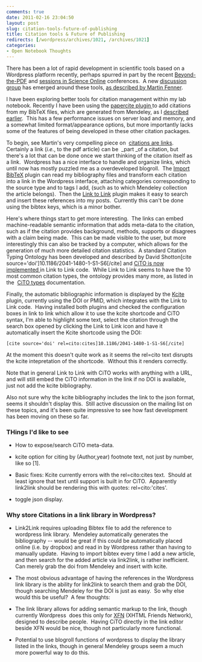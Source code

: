```yaml
---
comments: true
date: 2011-02-16 23:04:50
layout: post
slug: citation-tools-future-of-publishing
title: Citation tools & Future of Publishing
redirects: [/wordpress/archives/1021, /archives/1021]
categories:
- Open Notebook Thoughts
---
```


There has been a lot of rapid development in scientific tools based  on a Wordpress platform recently, perhaps spurred in part by the recent  [Beyond-the-PDF](https://sites.google.com/site/beyondthepdf/) and [sessions in Science Online](http://blogs.plos.org/mfenner/2011/01/11/having-fun-with-citations-at-scienceonline2011/) conferences.  A new [discussion group](https://groups.google.com/forum/#!forum/wordpress-for-scientists) has emerged around these tools, [as described by Martin Fenner](http://blogs.plos.org/mfenner/2011/02/04/discussing-wordpress-for-scientists/).

I have been exploring better tools for citation management within my  lab notebook. Recently I have been using the [papercite plugin ](http://wordpress.org/extend/plugins/papercite/)to add citations from my BibTeX files, which are generated from Mendeley, as I [described earlier](http://www.carlboettiger.info/archives/570).  This has a few performance issues on server load and memory, and a somewhat limited format/appearance options, but more importantly lacks some of the features of being developed in these other citation packages.

To begin, see Martin's very compelling piece on  [citations are links](http://blogs.plos.org/mfenner/2010/12/11/citations-are-links-so-where-is-the-problem/).  Certainly a link (_i.e._, to the pdf article) can be  _part _of a citation, but there's a lot that can be done once we start thinking of the citation itself as a link.  Wordpress has a nice interface to handle and organize links, which until now has mostly puzzled me as a overdeveloped blogroll.  The [Import BibTeX](http://wordpress.org/extend/plugins/bibtex-importer/) plugin can read my bibliography files and transform each citation into a link in the Wordpress interface, attaching categories corresponding to the source type and to tags I add, (such as to which Mendeley collection the article belongs).  Then the [Link to Link](http://wordpress.org/extend/plugins/link-to-link/) plugin makes it easy to search and insert these references into my posts.  Currently this can't be done using the bibtex keys, which is a minor bother.

Here's where things start to get more interesting.  The links can embed machine-readable semantic information that adds meta-data to the citation, such as if the citation provides background, methods, supports or disagrees with a claim being made.  This can be made visible to the user, but more interestingly this can also be tracked by a computer, which allows for the generation of much more detailed citation statistics.  A standard Citation Typing Ontology has been developed and described by David Shotton[cite source='doi']10.1186/2041-1480-1-S1-S6[/cite] and [CiTO is now implemented ](http://blogs.plos.org/mfenner/2011/02/14/how-to-use-citation-typing-ontology-cito-in-your-blog-posts/)in Link to Link code.  While Link to Link seems to have the 10 most common citation types, the ontology provides many more, as listed in the  [CiTO types](http://imageweb.zoo.ox.ac.uk/pub/2009/citobase/cito-20091124-1.4/cito-content/owldoc/) documentation.

Finally, the automatic bibliographic information is displayed by the [Kcite](http://wordpress.org/extend/plugins/kcite/) plugin, currently using the DOI or PMID, which integrates with the Link to Link code.  Having installed both plugins and checked the configuration boxes in link to link which allow it to use the kcite shortcode and CiTO syntax, I'm able to highlight some text, select the citation through the search box opened by clicking the Link to Link icon and have it automatically insert the Kcite shortcode using the DOI:

    
    [cite source='doi' rel=cito:cites]10.1186/2041-1480-1-S1-S6[/cite]
    


At the moment this doesn't quite work as it seems the rel=cito text disrupts the kcite intepretation of the shortcode.  Without this it renders correctly.

Note that in general Link to Link with CiTO works with anything with a URL, and will still embed the CiTO information in the link if no DOI is available, just not add the kcite bibliography.

Also not sure why the kcite bibliography includes the link to the json format, seems it shouldn't display this.  Still active discussion on the mailing list on these topics, and it's been quite impressive to see how fast development has been moving on these so far.


### THings I'd like to see





	
  * How to expose/search CiTO meta-data.

	
  * kcite option for citing by (Author,year) footnote text, not just by number, like so [1].

	
  * Basic fixes: Kcite currently errors with the rel=cito:cites text.  Should at least ignore that text until support is built in for CiTO.  Apparently link2link should be rendering this with quotes: rel=cito:'cites'.

	
  * toggle json display.




### Why store Citations in a link library in Wordpress?





	
  * Link2Link requires uploading Bibtex file to add the reference to wordpress link library.  Mendeley automatically generates the bibliography -- would be great if this could be automatically placed online (i.e. by dropbox) and read in by Wordpress rather than having to manually update.  Having to import bibtex every time I add a new article, and then search for the added article via link2link, is rather inefficient.  Can merely grab the doi from Mendeley and insert with kcite.

	
  * The most obvious advantage of having the references in the Wordpress link library is the ability for link2link to search them and grab the DOI, though searching Mendeley for the DOI is just as easy.  So why else would this be useful?  A few thoughts:

	
  * The link library allows for adding semantic markup to the link, though currently Wordpress  does this only for [XFN](http://codex.wordpress.org/Defining_Relationships_with_XFN) (XHTML Friends Network), designed to describe people.  Having CiTO directly in the link editor beside XFN would be nice, though not particularly more functional.

	
  * Potential to use blogroll functions of wordpress to display the library listed in the links, though in general Mendeley groups seem a much more powerful way to do this.


